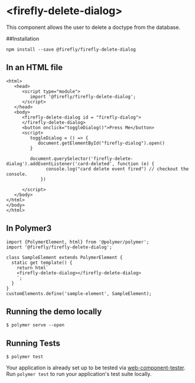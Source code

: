 # <firefly-delete-dialog\>

This component allows the user to delete a doctype from the database.

##Installation 

```
npm install --save @firefly/firefly-delete-dialog

```

## In an HTML file
```
<html>
   <head>
      <script type="module">
         import '@firefly/firefly-delete-dialog';
      </script>
   </head>
   <body>
      <firefly-delete-dialog id = "firefly-dialog">
      </firefly-delete-dialog>
      <button onclick="toggleDialog()">Press Me</button>
      <script>
         toggleDialog = () => {
            document.getElementById("firefly-dialog").open()
         }
         
         document.querySelector('firefly-delete-dialog').addEventListener('card-deleted', function (e) {
               console.log("card delete event fired") // checkout the console.
             })
         
      </script>
   </body>
</html>
</body>
</html>
```

## In Polymer3

```
import {PolymerElement, html} from '@polymer/polymer';
import '@firefly/firefly-delete-dialog';

class SampleElement extends PolymerElement {
  static get template() {
    return html`
    <firefly-delete-dialog></firefly-delete-dialog>
    `;
  }
}
customElements.define('sample-element', SampleElement);

```



## Running the demo locally
```
$ polymer serve --open
```

## Running Tests
```
$ polymer test
```

Your application is already set up to be tested via [web-component-tester](https://github.com/Polymer/web-component-tester). Run `polymer test` to run your application's test suite locally.
